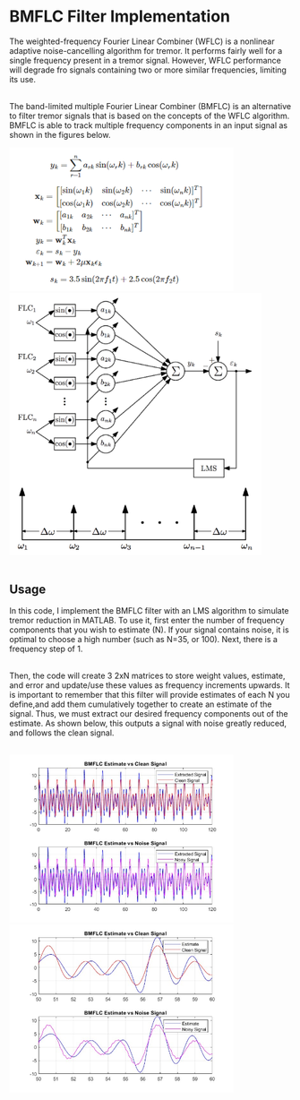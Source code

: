 <h1>BMFLC Filter Implementation</h1>
The weighted-frequency Fourier Linear Combiner (WFLC) is a nonlinear adaptive noise-cancelling algorithm for tremor. It performs fairly well for a single frequency present in a tremor signal. However, WFLC performance will degrade fro signals containing two or more similar frequencies, limiting its use.</br></br>

The band-limited multiple Fourier Linear Combiner (BMFLC) is an alternative to filter tremor signals that is based on the concepts of the WFLC algorithm. BMFLC is able to track multiple frequency components in an input signal as shown in the figures below.

<div>
    <img src='/Figures/layout.png' width='400px' style="text-align:center" ></img></br>
    <img src='/Figures/layout2.png' width='450px'></img></br>
</div></br>

<h2>Usage</h2>
In this code, I implement the BMFLC filter with an LMS algorithm to simulate tremor reduction in MATLAB. To use it, first enter the number of frequency components that you wish to estimate (N). If your signal contains noise, it is optimal to choose a high number (such as N=35, or 100). Next, there is a frequency step of 1.
<br/><br/>

Then, the code will create 3 2xN matrices to store weight values, estimate, and error and update/use these values as frequency increments upwards. It is important to remember that this filter will provide estimates of each N you define,and add them cumulatively together to create an estimate of the signal. Thus, we must extract our desired frequency components out of the estimate. As shown below, this outputs a signal with noise greatly reduced, and follows the clean signal.
<br/><br/>

<div>
    <img width="400px" src="/Figures/BMFLC.jpg"></img>
    <img width="400px" src="/Figures/zoom.jpg"></img>
</div>
